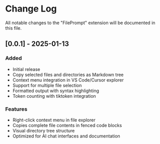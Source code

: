 # Change Log

All notable changes to the "FilePrompt" extension will be documented in this file.

## [0.0.1] - 2025-01-13

### Added
- Initial release
- Copy selected files and directories as Markdown tree
- Context menu integration in VS Code/Cursor explorer
- Support for multiple file selection
- Formatted output with syntax highlighting
- Token counting with tiktoken integration

### Features
- Right-click context menu in file explorer
- Copies complete file contents in fenced code blocks
- Visual directory tree structure
- Optimized for AI chat interfaces and documentation 